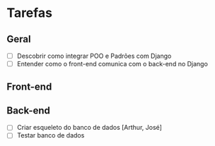 # Tarefas

## Geral
- [ ] Descobrir como integrar POO e Padrões com Django
- [ ] Entender como o front-end comunica com o back-end no Django
  
## Front-end

## Back-end
- [ ] Criar esqueleto do banco de dados [Arthur, José]
- [ ] Testar banco de dados
